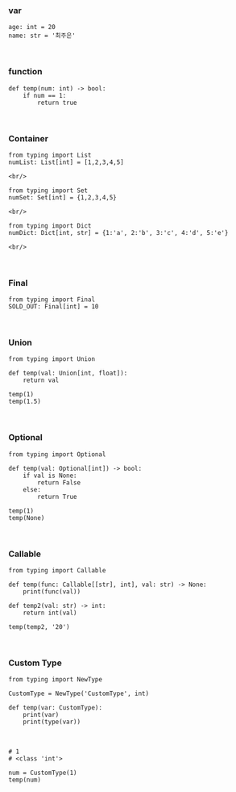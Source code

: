 ### var

    age: int = 20
    name: str = '최주은'

<br/>

### function

    def temp(num: int) -> bool:
        if num == 1:
            return true

<br/>

### Container

    from typing import List
    numList: List[int] = [1,2,3,4,5]

    <br/>

    from typing import Set
    numSet: Set[int] = {1,2,3,4,5}

    <br/>

    from typing import Dict
    numDict: Dict[int, str] = {1:'a', 2:'b', 3:'c', 4:'d', 5:'e'}

    <br/>

<br/>

### Final

    from typing import Final
    SOLD_OUT: Final[int] = 10

<br/>

### Union

    from typing import Union

    def temp(val: Union[int, float]):
        return val

    temp(1)
    temp(1.5)

<br/>

### Optional

    from typing import Optional

    def temp(val: Optional[int]) -> bool:
        if val is None:
            return False
        else:
            return True

    temp(1)
    temp(None)

<br/>

### Callable

    from typing import Callable

    def temp(func: Callable[[str], int], val: str) -> None:
        print(func(val))

    def temp2(val: str) -> int:
        return int(val)

    temp(temp2, '20')

<br/>

### Custom Type

    from typing import NewType

    CustomType = NewType('CustomType', int)

    def temp(var: CustomType):
        print(var)
        print(type(var))

<br/>

    # 1
    # <class 'int'>

    num = CustomType(1)
    temp(num)

